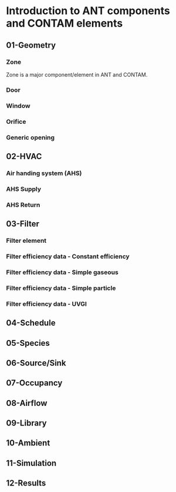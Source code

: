 # Introduction to ANT components and CONTAM elements
## 01-Geometry
### Zone
Zone is a major component/element in ANT and CONTAM. 
### Door
### Window
### Orifice
### Generic opening

## 02-HVAC
### Air handing system (AHS)
### AHS Supply
### AHS Return
## 03-Filter
### Filter element
### Filter efficiency data - Constant efficiency
### Filter efficiency data - Simple gaseous
### Filter efficiency data - Simple particle
### Filter efficiency data - UVGI

## 04-Schedule
## 05-Species
## 06-Source/Sink
## 07-Occupancy
## 08-Airflow
## 09-Library
## 10-Ambient
## 11-Simulation
## 12-Results